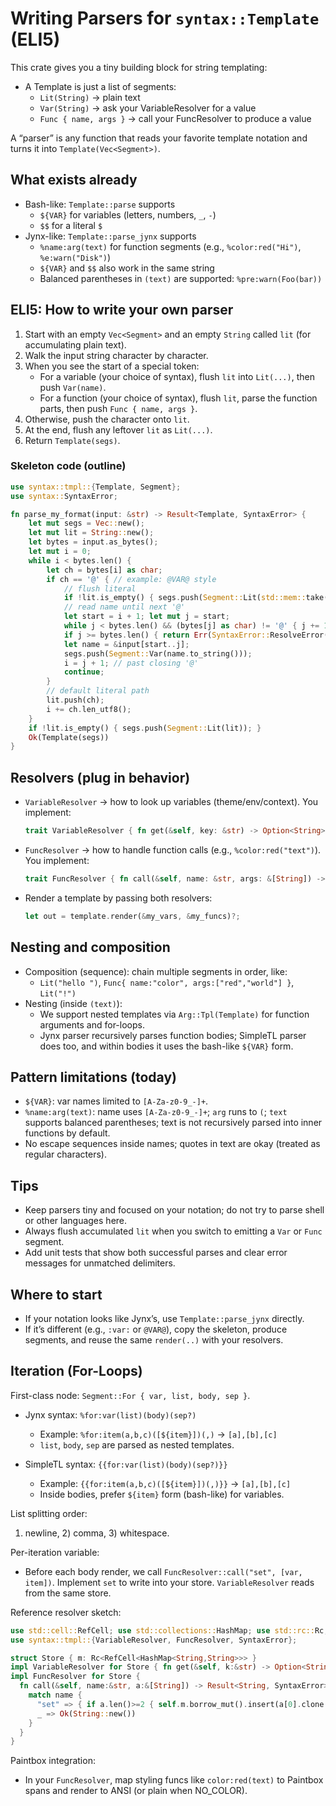 # Writing Parsers for `syntax::Template` (ELI5)

This crate gives you a tiny building block for string templating:
- A Template is just a list of segments:
  - `Lit(String)` → plain text
  - `Var(String)` → ask your VariableResolver for a value
  - `Func { name, args }` → call your FuncResolver to produce a value

A “parser” is any function that reads your favorite template notation and turns it into `Template(Vec<Segment>)`.

## What exists already
- Bash-like: `Template::parse` supports
  - `${VAR}` for variables (letters, numbers, `_`, `-`)
  - `$$` for a literal `$`
- Jynx-like: `Template::parse_jynx` supports
  - `%name:arg(text)` for function segments (e.g., `%color:red("Hi")`, `%e:warn("Disk")`)
  - `${VAR}` and `$$` also work in the same string
  - Balanced parentheses in `(text)` are supported: `%pre:warn(Foo(bar))`

## ELI5: How to write your own parser
1) Start with an empty `Vec<Segment>` and an empty `String` called `lit` (for accumulating plain text).
2) Walk the input string character by character.
3) When you see the start of a special token:
   - For a variable (your choice of syntax), flush `lit` into `Lit(...)`, then push `Var(name)`.
   - For a function (your choice of syntax), flush `lit`, parse the function parts, then push `Func { name, args }`.
4) Otherwise, push the character onto `lit`.
5) At the end, flush any leftover `lit` as `Lit(...)`.
6) Return `Template(segs)`.

### Skeleton code (outline)
```rust
use syntax::tmpl::{Template, Segment};
use syntax::SyntaxError;

fn parse_my_format(input: &str) -> Result<Template, SyntaxError> {
    let mut segs = Vec::new();
    let mut lit = String::new();
    let bytes = input.as_bytes();
    let mut i = 0;
    while i < bytes.len() {
        let ch = bytes[i] as char;
        if ch == '@' { // example: @VAR@ style
            // flush literal
            if !lit.is_empty() { segs.push(Segment::Lit(std::mem::take(&mut lit))); }
            // read name until next '@'
            let start = i + 1; let mut j = start;
            while j < bytes.len() && (bytes[j] as char) != '@' { j += 1; }
            if j >= bytes.len() { return Err(SyntaxError::ResolveError("Unclosed @VAR@".into())); }
            let name = &input[start..j];
            segs.push(Segment::Var(name.to_string()));
            i = j + 1; // past closing '@'
            continue;
        }
        // default literal path
        lit.push(ch);
        i += ch.len_utf8();
    }
    if !lit.is_empty() { segs.push(Segment::Lit(lit)); }
    Ok(Template(segs))
}
```

## Resolvers (plug in behavior)
- `VariableResolver` → how to look up variables (theme/env/context). You implement:
  ```rust
  trait VariableResolver { fn get(&self, key: &str) -> Option<String>; }
  ```
- `FuncResolver` → how to handle function calls (e.g., `%color:red("text")`). You implement:
  ```rust
  trait FuncResolver { fn call(&self, name: &str, args: &[String]) -> Result<String, SyntaxError>; }
  ```
- Render a template by passing both resolvers:
  ```rust
  let out = template.render(&my_vars, &my_funcs)?;
  ```

## Nesting and composition
- Composition (sequence): chain multiple segments in order, like:
  - `Lit("hello ")`, `Func{ name:"color", args:["red","world"] }`, `Lit("!")`
- Nesting (inside `(text)`):
  - We support nested templates via `Arg::Tpl(Template)` for function arguments and for-loops.
  - Jynx parser recursively parses function bodies; SimpleTL parser does too, and within bodies it uses the bash-like `${VAR}` form.

## Pattern limitations (today)
- `${VAR}`: var names limited to `[A-Za-z0-9_-]+`.
- `%name:arg(text)`: name uses `[A-Za-z0-9_-]+`; `arg` runs to `(`; `text` supports balanced parentheses; text is not recursively parsed into inner functions by default.
- No escape sequences inside names; quotes in text are okay (treated as regular characters).

## Tips
- Keep parsers tiny and focused on your notation; do not try to parse shell or other languages here.
- Always flush accumulated `lit` when you switch to emitting a `Var` or `Func` segment.
- Add unit tests that show both successful parses and clear error messages for unmatched delimiters.

## Where to start
- If your notation looks like Jynx’s, use `Template::parse_jynx` directly.
- If it’s different (e.g., `:var:` or `@VAR@`), copy the skeleton, produce segments, and reuse the same `render(..)` with your resolvers.

## Iteration (For-Loops)

First-class node: `Segment::For { var, list, body, sep }`.

- Jynx syntax: `%for:var(list)(body)(sep?)`
  - Example: `%for:item(a,b,c)([${item}])(,)` → `[a],[b],[c]`
  - `list`, `body`, `sep` are parsed as nested templates.

- SimpleTL syntax: `{{for:var(list)(body)(sep?)}}`
  - Example: `{{for:item(a,b,c)([${item}])(,)}}` → `[a],[b],[c]`
  - Inside bodies, prefer `${item}` form (bash-like) for variables.

List splitting order:
1) newline, 2) comma, 3) whitespace.

Per-iteration variable:
- Before each body render, we call `FuncResolver::call("set", [var, item])`. Implement `set` to write into your store. `VariableResolver` reads from the same store.

Reference resolver sketch:
```rust
use std::cell::RefCell; use std::collections::HashMap; use std::rc::Rc;
use syntax::tmpl::{VariableResolver, FuncResolver, SyntaxError};

struct Store { m: Rc<RefCell<HashMap<String,String>>> }
impl VariableResolver for Store { fn get(&self, k:&str) -> Option<String> { self.m.borrow().get(k).cloned() } }
impl FuncResolver for Store {
  fn call(&self, name:&str, a:&[String]) -> Result<String, SyntaxError> {
    match name {
      "set" => { if a.len()>=2 { self.m.borrow_mut().insert(a[0].clone(), a[1].clone()); } Ok(String::new()) }
      _ => Ok(String::new())
    }
  }
}
```

Paintbox integration:
- In your `FuncResolver`, map styling funcs like `color:red(text)` to Paintbox spans and render to ANSI (or plain when NO_COLOR).
